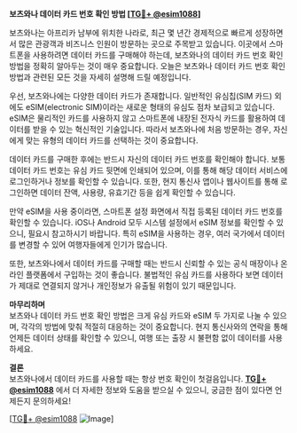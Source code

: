 **보츠와나 데이터 카드 번호 확인 방법 [[TG💪+ @esim1088](https://t.me/s/esim1088)]**

보츠와나는 아프리카 남부에 위치한 나라로, 최근 몇 년간 경제적으로 빠르게 성장하면서 많은 관광객과 비즈니스 인원이 방문하는 곳으로 주목받고 있습니다. 이곳에서 스마트폰을 사용하려면 데이터 카드를 구매해야 하는데, 보츠와나의 데이터 카드 번호 확인 방법을 정확히 알아두는 것이 매우 중요합니다. 오늘은 보츠와나 데이터 카드 번호 확인 방법과 관련된 모든 것을 자세히 설명해 드릴 예정입니다.

우선, 보츠와나에는 다양한 데이터 카드가 존재합니다. 일반적인 유심칩(SIM 카드) 외에도 eSIM(electronic SIM)이라는 새로운 형태의 유심도 점차 보급되고 있습니다. eSIM은 물리적인 카드를 사용하지 않고 스마트폰에 내장된 전자식 카드를 활용하여 데이터를 받을 수 있는 혁신적인 기술입니다. 따라서 보츠와나에 처음 방문하는 경우, 자신에게 맞는 유형의 데이터 카드를 선택하는 것이 중요합니다.

데이터 카드를 구매한 후에는 반드시 자신의 데이터 카드 번호를 확인해야 합니다. 보통 데이터 카드 번호는 유심 카드 뒷면에 인쇄되어 있으며, 이를 통해 해당 데이터 서비스에 로그인하거나 정보를 확인할 수 있습니다. 또한, 현지 통신사 앱이나 웹사이트를 통해 로그인하면 데이터 잔액, 사용량, 유효기간 등을 쉽게 확인할 수 있습니다.

만약 eSIM을 사용 중이라면, 스마트폰 설정 화면에서 직접 등록된 데이터 카드 번호를 확인할 수 있습니다. iOS나 Android 모두 시스템 설정에서 eSIM 정보를 확인할 수 있으니, 필요시 참고하시기 바랍니다. 특히 eSIM을 사용하는 경우, 여러 국가에서 데이터를 변경할 수 있어 여행자들에게 인기가 많습니다.

또한, 보츠와나에서 데이터 카드를 구매할 때는 반드시 신뢰할 수 있는 공식 매장이나 온라인 플랫폼에서 구입하는 것이 좋습니다. 불법적인 유심 카드를 사용하다 보면 데이터가 제대로 연결되지 않거나 개인정보가 유출될 위험이 있기 때문입니다.

**마무리하며**  
보츠와나 데이터 카드 번호 확인 방법은 크게 유심 카드와 eSIM 두 가지로 나눌 수 있으며, 각각의 방법에 맞춰 적절히 대응하는 것이 중요합니다. 현지 통신사와의 연락을 통해 언제든 데이터 상태를 확인할 수 있으니, 여행 또는 출장 시 불편함 없이 데이터를 사용하세요.

**결론**  
보츠와나에서 데이터 카드를 사용할 때는 항상 번호 확인이 첫걸음입니다. **[TG💪+ @esim1088](https://t.me/s/esim1088)** 에서 더 자세한 정보와 도움을 받으실 수 있으니, 궁금한 점이 있다면 언제든지 문의하세요! 

[[TG💪+ @esim1088](https://t.me/s/esim1088) ![Image](https://i.postimg.cc/Y0z9fWf4/image.png)]